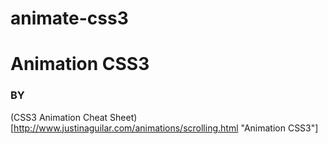 animate-css3
============

# Animation CSS3

### BY

(CSS3 Animation Cheat Sheet)[http://www.justinaguilar.com/animations/scrolling.html "Animation CSS3"]
